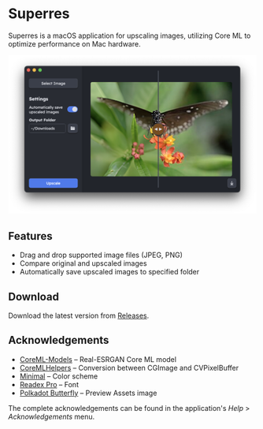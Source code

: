 # Superres

Superres is a macOS application for upscaling images, utilizing Core ML to optimize performance on Mac hardware.

![Superres Screenshot](Docs/screenshot.png)

## Features

- Drag and drop supported image files (JPEG, PNG)
- Compare original and upscaled images
- Automatically save upscaled images to specified folder

## Download

Download the latest version from [Releases](https://github.com/joneavila/superres/releases).

## Acknowledgements

- [CoreML-Models](https://github.com/john-rocky/CoreML-Models) – Real-ESRGAN Core ML model
- [CoreMLHelpers](https://github.com/hollance/CoreMLHelpers) – Conversion between CGImage and CVPixelBuffer
- [Minimal](https://github.com/kepano/obsidian-minimal) – Color scheme
- [Readex Pro](https://fonts.google.com/specimen/Readex+Pro) – Font
- [Polkadot Butterfly](https://commons.wikimedia.org/wiki/File:Polkadot_butterfly_(14136135962).jpg) – Preview Assets image

The complete acknowledgements can be found in the application's *Help* > *Acknowledgements* menu.
